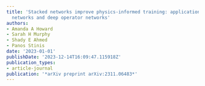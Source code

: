 ```yaml
---
title: 'Stacked networks improve physics-informed training: applications to neural
  networks and deep operator networks'
authors:
- Amanda A Howard
- Sarah H Murphy
- Shady E Ahmed
- Panos Stinis
date: '2023-01-01'
publishDate: '2023-12-14T16:09:47.115918Z'
publication_types:
- article-journal
publication: '*arXiv preprint arXiv:2311.06483*'
---
```

